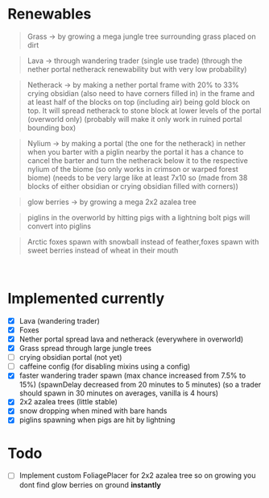 # Renewables

> Grass -> by growing a mega jungle tree surrounding grass placed on dirt

> Lava -> through wandering trader (single use trade) (through the nether portal netherack renewability but with very low probability)

> Netherack -> by making a nether portal frame with 20% to 33% crying obsidian (also need to have corners filled in) in the frame and at least half of the blocks on top (including air) being gold block on top. It will spread netherack to stone block at lower levels of the portal (overworld only) (probably will make it only work in ruined portal bounding box)

> Nylium -> by making a portal (the one for the netherack) in nether when you barter with a piglin nearby the portal it has a chance to cancel the barter and turn the netherack below it to the respective nylium of the biome (so only works in crimson or warped forest biome) (needs to be very large like at least 7x10 so (made from 38 blocks of either obsidian or crying obsidian filled with corners))

> glow berries -> by growing a mega 2x2 azalea tree

> piglins in the overworld by hitting pigs with a lightning bolt pigs will convert into piglins

> Arctic foxes spawn with snowball instead of feather,foxes spawn with sweet berries instead of wheat in their mouth

</br>

# Implemented currently
- [x] Lava (wandering trader)
- [x] Foxes
- [x] Nether portal spread lava and netherack (everywhere in overworld)
- [x] Grass spread through large jungle trees
- [ ] crying obsidian portal (not yet)
- [ ] caffeine config (for disabling mixins using a config)
- [x] faster wandering trader spawn (max chance increased from 7.5% to 15%) (spawnDelay decreased from 20 minutes to 5 minutes) (so a trader should spawn in 30 minutes on averages, vanilla is 4 hours)
- [x] 2x2 azalea trees (little stable)
- [x] snow dropping when mined with bare hands
- [x] piglins spawning when pigs are hit by lightning

# Todo
- [ ] Implement custom FoliagePlacer for 2x2 azalea tree so on growing you dont find glow berries on ground **instantly**

